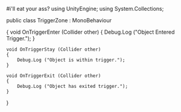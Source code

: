 #i'll eat your ass?
using UnityEngine;
using System.Collections;
 
public class TriggerZone : MonoBehaviour
 
{
    void OnTriggerEnter (Collider other)
    {
        Debug.Log ("Object Entered Trigger.");
    }
 
    void OnTriggerStay (Collider other)
    {
        Debug.Log ("Object is within trigger.");
    }
 
    void OnTriggerExit (Collider other)
    {
        Debug.Log ("Object has exited trigger.");
    }
}
